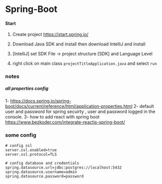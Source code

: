 # Spring-Boot

#### Start

1. Create project
https://start.spring.io/

2. Download Java SDK and install then download IntelliJ and install
3. [IntelliJ] set SDK File -> project structure [SDK] and Language Level
4. right click on main class ```projectTitleApplication.java``` and select ```run```


### notes
##### all properties config
1- https://docs.spring.io/spring-boot/docs/current/reference/html/application-properties.html
2- default user and password for spring secuirty , user and password logged in the console.
3- how to add react with spring boot https://www.bezkoder.com/integrate-reactjs-spring-boot/


### some config

```
# config ssl
server.ssl.enabled=true
server.ssl.protocol=TLS

# config database and credentials
spring.datasource.url=jdbc:postgres://localhost:5432
spring.datasource.username=admin
spring.datasource.password=password
```
